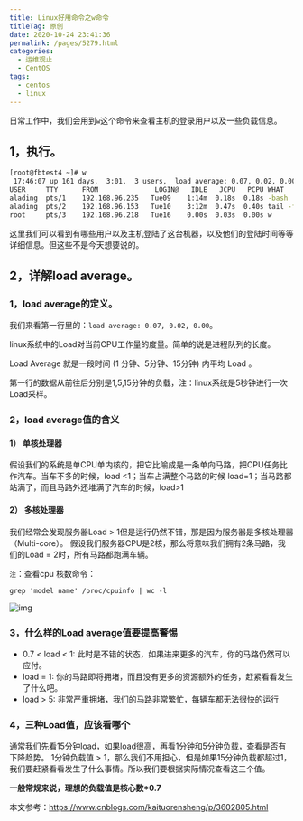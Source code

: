 ```yaml
---
title: Linux好用命令之w命令
titleTag: 原创
date: 2020-10-24 23:41:36
permalink: /pages/5279.html
categories:
  - 运维观止
  - CentOS
tags:
  - centos
  - linux
---
```


日常工作中，我们会用到`w`这个命令来查看主机的登录用户以及一些负载信息。

## 1，执行。

```sh
[root@fbtest4 ~]# w
 17:46:07 up 161 days,  3:01,  3 users,  load average: 0.07, 0.02, 0.00
USER     TTY      FROM              LOGIN@   IDLE   JCPU   PCPU WHAT
alading  pts/1    192.168.96.235   Tue09    1:14m  0.18s  0.18s -bash
alading  pts/2    192.168.96.153   Tue10    3:12m  0.47s  0.40s tail -f catalina.out
root     pts/3    192.168.96.218   Tue16    0.00s  0.03s  0.00s w
```

这里我们可以看到有哪些用户以及主机登陆了这台机器，以及他们的登陆时间等等详细信息。但这些不是今天想要说的。

## 2，详解load average。

### 1，load average的定义。

我们来看第一行里的：`load average: 0.07, 0.02, 0.00`。

linux系统中的Load对当前CPU工作量的度量。简单的说是进程队列的长度。

Load Average 就是一段时间 (1 分钟、5分钟、15分钟) 内平均 Load 。

第一行的数据从前往后分别是1,5,15分钟的负载，注：linux系统是5秒钟进行一次Load采样。

### 2，load average值的含义

#### 1） 单核处理器

假设我们的系统是单CPU单内核的，把它比喻成是一条单向马路，把CPU任务比作汽车。当车不多的时候，load <1；当车占满整个马路的时候 load=1；当马路都站满了，而且马路外还堆满了汽车的时候，load>1

#### 2） 多核处理器

我们经常会发现服务器Load > 1但是运行仍然不错，那是因为服务器是多核处理器（Multi-core）。
假设我们服务器CPU是2核，那么将意味我们拥有2条马路，我们的Load = 2时，所有马路都跑满车辆。

`注`：查看cpu 核数命令：

```
grep 'model name' /proc/cpuinfo | wc -l
```

![img](http://t.eryajf.net/imgs/2021/09/29055f00af9ae0b8.jpg)

### 3，什么样的Load average值要提高警惕

- 0.7 < load < 1: 此时是不错的状态，如果进来更多的汽车，你的马路仍然可以应付。
- load = 1: 你的马路即将拥堵，而且没有更多的资源额外的任务，赶紧看看发生了什么吧。
- load > 5: 非常严重拥堵，我们的马路非常繁忙，每辆车都无法很快的运行

### 4，三种Load值，应该看哪个

通常我们先看15分钟load，如果load很高，再看1分钟和5分钟负载，查看是否有下降趋势。
1分钟负载值 > 1，那么我们不用担心，但是如果15分钟负载都超过1，我们要赶紧看看发生了什么事情。所以我们要根据实际情况查看这三个值。

**一般常规来说，理想的负载值是核心数\*0.7**

本文参考：https://www.cnblogs.com/kaituorensheng/p/3602805.html
